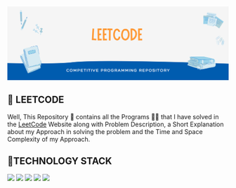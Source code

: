 <img src="IMG/banner.png" />

<h2> 📝 LEETCODE </h1>
<p> Well, This Repository 📓 contains all the Programs 👨‍💻 that I have solved in the <a href="https://leetcode.com/ajai_qmar/">LeetCode</a> Website along with Problem Description, a Short Explanation about my Approach in solving the problem and the Time and Space Complexity of my Approach. </p>

<h2> 📱TECHNOLOGY STACK </h2>

<a href="https://docs.oracle.com/en/java/"><img src="https://img.shields.io/badge/Java-%20-green" /></a>
<a href=""><img src="https://img.shields.io/badge/Python-%20-blue" /></a>
<a href=""><img src="https://img.shields.io/badge/C-%20-yellow" /></a>
<a href=""><img src="https://img.shields.io/badge/C++-%20-yellowgreen" /></a>
<a href=""><img src="https://img.shields.io/badge/SQL-%20-blue" /></a>
